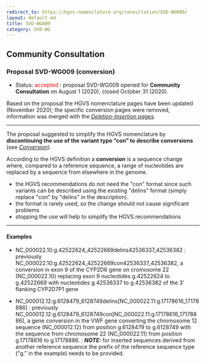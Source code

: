 ```yaml
---
redirect_to: https://hgvs-nomenclature.org/consultation/SVD-WG009/
layout: default-md
title: SVD-WG009
category: SVD-WG
---
```


## Community Consultation

### Proposal SVD-WG009 (conversion)

*	Status: <font color="red">accepted</font>
	:	proposal SVD-WG009 opened for **Community Consultation** on August 1 (2020), closed October 31 (2020). 

Based on the proposal the HGVS nomenclature pages have been updated (November 2020); the specific conversion pages were removed, information was merged with the [_Deletion-Insertion pages_](/recommendations/DNA/variant/delins/).

* * *

The proposal suggested to simplify the HGVS nomenclature by **discontinuing the use of the variant type “con” to describe conversions** (see [<i>Conversion</i>](/recommendations/DNA/variant/conversion/)).

According to the HGVS definition a **conversion** is a sequence change where, compared to a reference sequence, a range of nucleotides are replaced by a sequence from elsewhere in the genome.

*	the HGVS recommendations do not need the "con" format since such variants can be described using the existing "delins" format (simply replace "con" by "delins" in the description).
*	the format is rarely used, so the change should not cause significant problems
*	stopping the use will help to simplify the HGVS recommendations

* * *

#### Examples

*	NC\_000022.10:g.42522624\_42522669delins42536337\_42536382
	:	previously NC\_000022.10:g.42522624\_42522669con42536337\_42536382, a conversion in exon 9 of the CYP2D6 gene on cromosome 22 (NC\_000022.10) replacing exon 9 nucleotides g.42522624 to g.42522669 with nucleotides g.42536337 to g.42536382 of the 3’ flanking CYP2D7P1 gene

*	NC\_000012.12:g.6128479\_6128749delins[NC\_000022.11:g.17178616\_17178886]
	:	previously NC\_000012.12:g.6128479\_6128749con[NC\_000022.11:g.17178616\_17178886], a gene conversion in the VWF gene converting the chromosome 12 sequence (NC\_000012.12) from position g.6128479 to g.6128749 with the sequence from chromosome 22 (NC\_000022.11) from position g.17178616 to g.17178886.
	:	_**NOTE:**_ for inserted sequences derived from another reference sequence the prefix of the reference sequence type ("g." in the example) needs to be provided.
